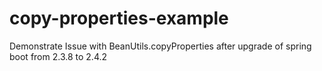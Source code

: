 # copy-properties-example
Demonstrate Issue with BeanUtils.copyProperties after upgrade of spring boot from 2.3.8 to 2.4.2
